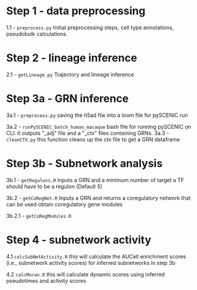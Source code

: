 # Step 1 - data preprocessing

1.1 -  `preprocess.py` 
  Initial preprocessing steps, cell type annotations, pseudobulk calculations.
  
# Step 2 - lineage inference

2.1 - `getLineage.py` 
  Trajectory and lineage inference
  
# Step 3a - GRN inference

3a.1 -  `preprocess.py` 
  saving the h5ad file into a loom file for pySCENIC run

3a.2 - `runPySCENIC_batch_human_macaque` 
	bash file for running pySCENIC on CLI.
	it outputs "_adj" file and a "_ctx" files containing GRNs.
3a.3 - `cleanCTX.py`
	this function cleans up the ctx file to get a GRN dataframe

# Step 3b - Subnetwork analysis
3b.1 - `getRegulons.R`
	Inputs a GRN and a minimum number of target a TF should have to be a regulon (Default 5)
  
3b.2 - `getCoRegNet.R`
	Inputs a GRN and returns a coregulatory network that can be used obtain coregulatory gene modules
  
  3b.2.1 - `getCoRegModules.R`

# Step 4 - subnetwork activity

4.1 `calcSubNetActivity.R`
	this will calculate the AUCell enrichment scores (i.e., subnetwork activity scores) for inferred subnetworks in step 3b
  
4.2 `calcMoran.R`
	this will calculate dynamic scores using inferred pseudotimes and activity scores 
